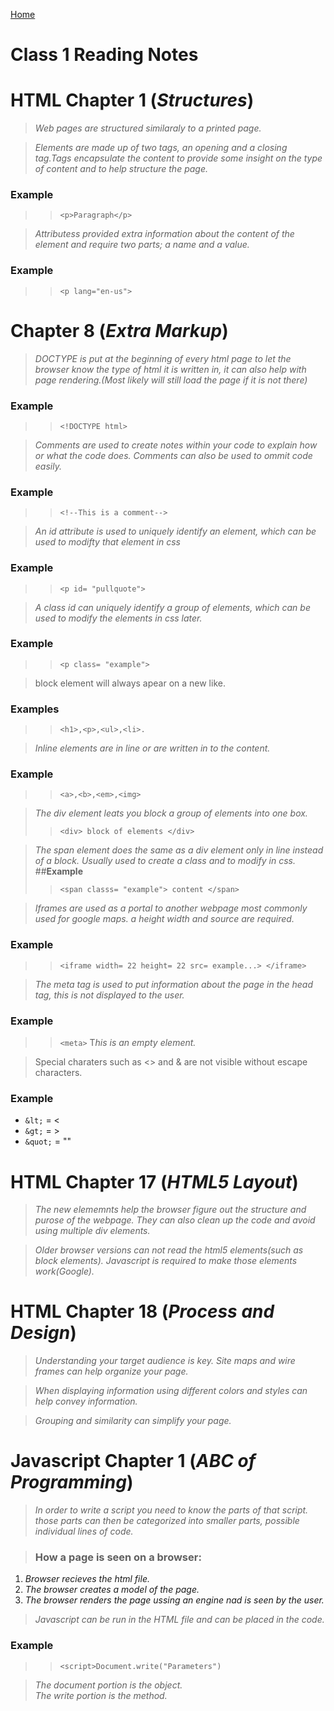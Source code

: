 [Home](README.md)

# **Class 1 Reading Notes**

# **HTML Chapter 1** (*Structures*)
>*Web pages are structured similaraly to a printed page.*

>*Elements are made up of two tags, an opening and a closing tag.Tags encapsulate the content to provide some insight on the type of content and to help structure the page.*
###  **Example** 
>> `<p>Paragraph</p>`


>*Attributess provided extra information about the content of the element and require two parts; a name and a value.*
### **Example**
>> `<p lang="en-us">`  


# **Chapter 8** (*Extra Markup*)
>*DOCTYPE is put at the beginning of every html page to let the browser know the type of html it is written in, it can also help with page rendering.(Most likely will still load the page if it is not there)*
### **Example**
>> `<!DOCTYPE html>`

>*Comments are used to create notes within your code to explain how or what the code does. Comments can also be used to ommit code easily.*
### **Example**
>> `<!--This is a comment-->`

>*An id attribute is used to uniquely identify an element, which can be used to modifty that element in css* 
### **Example**
>> `<p id= "pullquote">`

> *A class id can uniquely identify a group of elements, which can be used to modify the elements in css later.*
### **Example**
>> `<p class= "example">`

> block element will always apear on a new like.
### **Examples**
>> `<h1>,<p>,<ul>,<li>.`

> *Inline elements are in line or are written in to the content.*
### **Example**
>> `<a>,<b>,<em>,<img>`

> *The div element leats you block a group of elements into one box.*
>> `<div> block of elements </div>`

>*The span element does the same as a div element only in line instead of a block. Usually used to create a class and to modify in css.*
##**Example**
>> `<span classs= "example"> content </span>`

> *Iframes are used as a portal to another webpage most commonly used for google maps. a height width and source are required.*
### **Example**
>> `<iframe
width= 22
height= 22
src= example...> </iframe>`

> *The meta tag is used to put information about the page in the head tag, this is not displayed to the user.*
### **Example**
>> `<meta>` T*his is an empty element.* 

>Special charaters such as <> and & are not visible without escape characters. 
### **Example**
>> 
+ `&lt;` = <
+ `&gt;` = >
+ `&quot;` = "" 

# **HTML Chapter 17** (*HTML5 Layout*)
> *The new elememnts help the browser figure out the structure and purose of the webpage. They can also clean up the code and avoid using multiple div elements.*

>*Older browser versions can not read the html5 elements(such as block elements). Javascript is required to make those elements work(Google).* 

# **HTML Chapter 18** (*Process and Design*)
>*Understanding your target audience is key. Site maps and wire frames can help organize your page.* 

>*When displaying information using different colors and styles can help convey information.*

>*Grouping and similarity can simplify your page.*

# **Javascript Chapter 1** (*ABC of Programming*)
>*In order to write a script you need to know the parts of that script. those parts can then be categorized into smaller parts, possible individual lines of code.*

>### How a page is seen on a browser:
1. *Browser recieves the html file.* 
1. *The browser creates a model of the page.* 
1. *The browser renders the page ussing an engine nad is seen by the user.*

> *Javascript can be run in the HTML file and can be placed in the code.*

### **Example**
>> `<script>Document.write("Parameters")`

> *The document portion is the object.*  
> *The write portion is the method.* 
